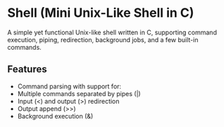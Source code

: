 # Shell (Mini Unix-Like Shell in C)
A simple yet functional Unix-like shell written in C, supporting command execution, piping, redirection, background jobs, and a few built-in commands.
## Features
- Command parsing with support for:
 - Multiple commands separated by pipes (|)
 - Input (<) and output (>) redirection
 - Output append (>>)
 - Background execution (&)
 
